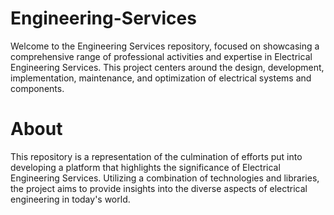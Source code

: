 # Engineering-Services
Welcome to the Engineering Services repository, focused on showcasing a comprehensive range of professional activities and expertise in Electrical Engineering Services. This project centers around the design, development, implementation, maintenance, and optimization of electrical systems and components.

# About
This repository is a representation of the culmination of efforts put into developing a platform that highlights the significance of Electrical Engineering Services. Utilizing a combination of technologies and libraries, the project aims to provide insights into the diverse aspects of electrical engineering in today's world.
